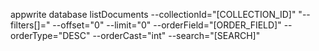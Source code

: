 appwrite database listDocuments --collectionId="[COLLECTION_ID]" "--filters[]=" --offset="0" --limit="0" --orderField="[ORDER_FIELD]" --orderType="DESC" --orderCast="int" --search="[SEARCH]" 